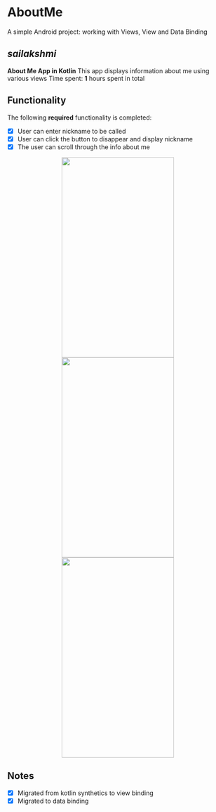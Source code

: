 # AboutMe
A simple Android project: working with Views, View and Data Binding

## *sailakshmi*

**About Me App in Kotlin**   This app displays information about me using various views
Time spent: **1** hours spent in total

## Functionality

The following **required** functionality is completed:

* [x] User can enter nickname to be called
* [x] User can click the button to disappear and display nickname
* [x] The user can scroll through the info about me

<p align="center">
<img src="https://user-images.githubusercontent.com/13498979/188568864-fd1ae711-b167-4ec4-a40d-fbf6bb4d42e8.png" width="256" height="455" >
<img src="https://user-images.githubusercontent.com/13498979/188568867-f085e941-9c98-42e6-8799-843cc23427e2.png" width="256" height="455">
<img src="https://user-images.githubusercontent.com/13498979/188568868-8ae4234f-8923-43d8-a3f4-99742daa0755.png" width="256" height="455">
</p>


## Notes

* [x] Migrated from kotlin synthetics to view binding
* [x] Migrated to data binding
